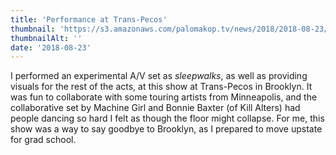 ```yaml
---
title: 'Performance at Trans-Pecos'
thumbnail: 'https://s3.amazonaws.com/palomakop.tv/news/2018/2018-08-23/trans_pecos_flyer.jpg'
thumbnailAlt: ''
date: '2018-08-23'
---
```


I performed an experimental A/V set as *sleepwalks*, as well as providing visuals for the rest of the acts, at this show at Trans-Pecos in Brooklyn. It was fun to collaborate with some touring artists from Minneapolis, and the collaborative set by Machine Girl and Bonnie Baxter (of Kill Alters) had people dancing so hard I felt as though the floor might collapse. For me, this show was a way to say goodbye to Brooklyn, as I prepared to move upstate for grad school.

